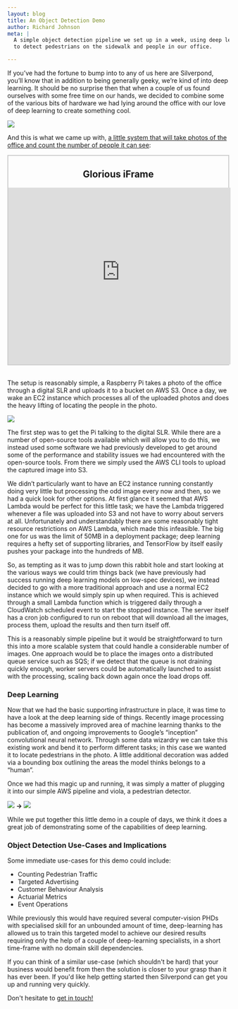 ```yaml
---
layout: blog
title: An Object Detection Demo
author: Richard Johnson
meta: | 
  A simple object detection pipeline we set up in a week, using deep learning 
  to detect pedestrians on the sidewalk and people in our office.

---
```


<style>
  img.smlimg {
    max-height: 180px;
  }
  iframe {
    border: 0;
    margin: 0;
    padding: 0;
    scroll: vertical;
    width: 101%;
    height: 400px;
  }
  .framed {
    border: 2px solid #ccc;
    margin: 0;
    padding: 0;
  }
</style>

If you’ve had the fortune to bump into to any of us here are Silverpond, you’ll
know that in addition to being generally geeky, we’re kind of into deep
learning.  It should be no surprise then that when a couple of us found
ourselves with some free time on our hands, we decided to combine some of the
various bits of hardware we had lying around the office with our love of deep
learning to create something cool.

![](/img/blog/object_detection/IMG_20161013_161140.jpg)

<!--more-->

And this is what we came up with, [a little system that will take photos of the
office and count the number of people it can see](https://s3-ap-southeast-2.amazonaws.com/silverpondphotobot.silverpond.com.au/output/index.html):

<div class="framed">
  <h2 style="text-align: center;">Glorious iFrame</h2>
  <iframe src="http://s3-ap-southeast-2.amazonaws.com/silverpondphotobot.silverpond.com.au/output/index.html"></iframe>
</div>

<br />

The setup is reasonably simple, a Raspberry Pi takes a photo of the office
through a digital SLR and uploads it to a bucket on AWS S3.  Once a day, we
wake an EC2 instance which processes all of the uploaded photos and does the
heavy lifting of locating the people in the photo.

<!--
digraph {
  rankdir="LR";
  camera_bot -> s3_inbox -> person_detection_model -> s3_outbox;
}
-->

![](/img/blog/object_detection/dot_75283.png)

The first step was to get the Pi talking to the digital SLR.  While there are a
number of open-source tools available which will allow you to do this, we
instead used some software we had previously developed to get around some of
the performance and stability issues we had encountered with the open-source
tools.  From there we simply used the AWS CLI tools to upload the captured
image into S3.

We didn’t particularly want to have an EC2 instance running constantly doing
very little but processing the odd image every now and then, so we had a quick
look for other options.  At first glance it seemed that AWS Lambda would be
perfect for this little task; we have the Lambda triggered whenever a file was
uploaded into S3 and not have to worry about servers at all.  Unfortunately and
understandably there are some reasonably tight resource restrictions on AWS
Lambda, which made this infeasible.  The big one for us was the limit of 50MB
in a deployment package; deep learning requires a hefty set of supporting
libraries, and TensorFlow by itself easily pushes your package into the
hundreds of MB.

So, as tempting as it was to jump down this rabbit hole and start looking at
the various ways we could trim things back (we have previously had success
running deep learning models on low-spec devices), we instead decided to go
with a more traditional approach and use a normal EC2 instance which we would
simply spin up when required.  This is achieved through a small Lambda function
which is triggered daily through a CloudWatch scheduled event to start the
stopped instance.  The server itself has a cron job configured to run on reboot
that will download all the images, process them, upload the results and then
turn itself off.

This is a reasonably simple pipeline but it would be straightforward to turn
this into a more scalable system that could handle a considerable number of
images.  One approach would be to place the images onto a distributed queue
service such as SQS; if we detect that the queue is not draining quickly
enough, worker servers could be automatically launched to assist with the
processing, scaling back down again once the load drops off.

### Deep Learning

Now that we had the basic supporting infrastructure in place, it was time to
have a look at the deep learning side of things.  Recently image processing has
become a massively improved area of machine learning thanks to the publication
of, and ongoing improvements to Google’s “inception” convolutional neural
network.  Through some data wizardry we can take this existing work and bend it
to perform different tasks; in this case we wanted it to locate pedestrians in
the photo.  A little additional decoration was added via a bounding box
outlining the areas the model thinks belongs to a “human”.

Once we had this magic up and running, it was simply a matter of plugging it
into our simple AWS pipeline and viola, a pedestrian detector.

<img src="/img/blog/object_detection/2016-10-13_04-56.jpg" class="smlimg" />
<strong>→</strong>
<img src="/img/blog/object_detection/window.jpg"           class="smlimg" />


While we put together this little demo in a couple of days, we think it does a
great job of demonstrating some of the capabilities of deep learning.


### Object Detection Use-Cases and Implications

Some immediate use-cases for this demo could include:

* Counting Pedestrian Traffic
* Targeted Advertising
* Customer Behaviour Analysis
* Actuarial Metrics
* Event Operations

While previously this would have required several computer-vision PHDs
with specialised skill for an unbounded amount of time, deep-learning has
allowed us to train this targeted model to achieve our desired results
requiring only the help of a couple of deep-learning specialists, in a short
time-frame with no domain skill dependencies.

If you can think of a similar use-case (which shouldn't be hard) that your
business would benefit from then the solution is closer to your grasp than
it has ever been. If you'd like help getting started then Silverpond can get
you up and running very quickly.

Don't hesitate to <a href="mailto:info@silverpond.com.au">get in touch!</a>

